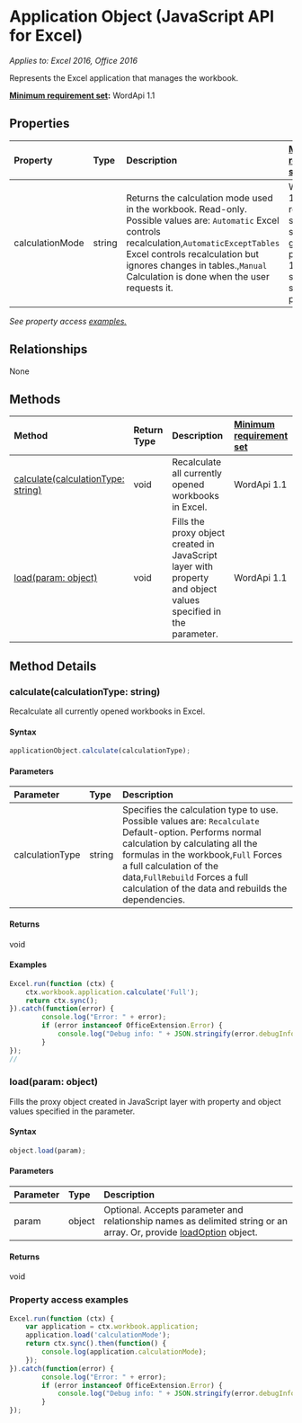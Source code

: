 # Application Object (JavaScript API for Excel)

_Applies to: Excel 2016, Office 2016_

Represents the Excel application that manages the workbook.

**[Minimum requirement set](https://msdn.microsoft.com/en-us/library/office/mt590206.aspx):** WordApi 1.1

## Properties

| Property	   | Type	|Description | [Minimum requirement set](https://msdn.microsoft.com/en-us/library/office/mt590206.aspx) |
|:---------------|:--------|:----------|:-----|
|calculationMode|string|Returns the calculation mode used in the workbook. Read-only. Possible values are: `Automatic` Excel controls recalculation,`AutomaticExceptTables` Excel controls recalculation but ignores changes in tables.,`Manual` Calculation is done when the user requests it. | WordApi 1.1; requirement set 1.1 supports getting this property, 1.2 supports setting this property.|

_See property access [examples.](#property-access-examples)_

## Relationships
None


## Methods

| Method		   | Return Type	| Description | [Minimum requirement set](https://msdn.microsoft.com/en-us/library/office/mt590206.aspx) |
|:---------------|:--------|:----------|:-----|
|[calculate(calculationType: string)](#calculatecalculationtype-string)|void|Recalculate all currently opened workbooks in Excel.| WordApi 1.1 |
|[load(param: object)](#loadparam-object)|void|Fills the proxy object created in JavaScript layer with property and object values specified in the parameter.| WordApi 1.1 |

## Method Details


### calculate(calculationType: string)
Recalculate all currently opened workbooks in Excel.



#### Syntax
```js
applicationObject.calculate(calculationType);
```

#### Parameters
| Parameter	   | Type	|Description|
|:---------------|:--------|:----------|
|calculationType|string|Specifies the calculation type to use. Possible values are: `Recalculate` Default-option. Performs normal calculation by calculating all the formulas in the workbook,`Full` Forces a full calculation of the data,`FullRebuild`  Forces a full calculation of the data and rebuilds the dependencies.|

#### Returns
void

#### Examples
```js
Excel.run(function (ctx) { 
	ctx.workbook.application.calculate('Full');
	return ctx.sync(); 
}).catch(function(error) {
		console.log("Error: " + error);
		if (error instanceof OfficeExtension.Error) {
			console.log("Debug info: " + JSON.stringify(error.debugInfo));
		}
});
//
```


### load(param: object)
Fills the proxy object created in JavaScript layer with property and object values specified in the parameter.


#### Syntax
```js
object.load(param);
```

#### Parameters
| Parameter	   | Type	|Description|
|:---------------|:--------|:----------|
|param|object|Optional. Accepts parameter and relationship names as delimited string or an array. Or, provide [loadOption](loadoption.md) object.|

#### Returns
void
### Property access examples
```js
Excel.run(function (ctx) { 
	var application = ctx.workbook.application;
	application.load('calculationMode');
	return ctx.sync().then(function() {
		console.log(application.calculationMode);
	});
}).catch(function(error) {
		console.log("Error: " + error);
		if (error instanceof OfficeExtension.Error) {
			console.log("Debug info: " + JSON.stringify(error.debugInfo));
		}
});
```

